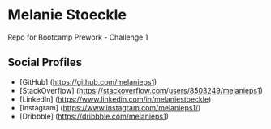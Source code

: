 # Melanie Stoeckle
Repo for Bootcamp Prework - Challenge 1
## Social Profiles
* [GitHub] (https://github.com/melanieps1)
* [StackOverflow] (https://stackoverflow.com/users/8503249/melanieps1)
* [LinkedIn] (https://www.linkedin.com/in/melaniestoeckle)
* [Instagram] (https://www.instagram.com/melanieps1/)
* [Dribbble] (https://dribbble.com/melanieps1)
